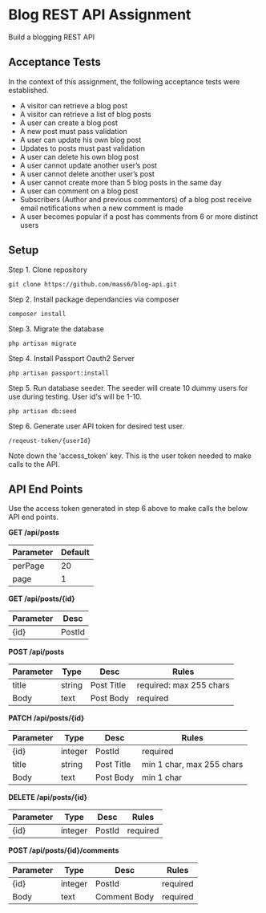 # Blog REST API Assignment

Build a blogging REST API

## Acceptance Tests

In the context of this assignment, the following acceptance tests were established.

* A visitor can retrieve a blog post
* A visitor can retrieve a list of blog posts
* A user can create a blog post
* A new post must pass validation
* A user can update his own blog post
* Updates to posts must past validation
* A user can delete his own blog post
* A user cannot update another user’s post
* A user cannot delete another user’s post
* A user cannot create more than 5 blog posts in the same day
* A user can comment on a blog post
* Subscribers (Author and previous commentors) of a blog post receive email notifications when a new comment is made
* A user becomes popular if a post has comments from 6 or more distinct users

## Setup
Step 1. Clone repository
```
git clone https://github.com/mass6/blog-api.git
```
Step 2. Install package dependancies via composer
```
composer install
```
Step 3. Migrate the database
```
php artisan migrate
```
Step 4. Install Passport Oauth2 Server
```
php artisan passport:install
```
Step 5. Run database seeder.
The seeder will create 10 dummy users for use during testing. User id's will be 1-10.
```
php artisan db:seed
```
Step 6. Generate user API token for desired test user.
```
/reqeust-token/{userId}
```
Note down the 'access_token' key. This is the user token needed to make calls to the API.


## API End Points
Use the access token generated in step 6 above to make calls the below API end points.

**GET /api/posts**

Parameter | Default 
--------- | ------ |
perPage | 20 
page | 1


**GET /api/posts/{id}**

Parameter | Desc 
--------- | ------ |
{id} | PostId


**POST /api/posts**

Parameter | Type | Desc | Rules 
--------- | ------ | --- | ---- |
title | string | Post Title | required: max 255 chars
Body | text | Post Body | required


**PATCH /api/posts/{id}**

Parameter | Type | Desc | Rules 
--------- | ------ | --- | ---- |
{id} | integer | PostId | required
title | string | Post Title | min 1 char, max 255 chars
Body | text | Post Body | min 1 char


**DELETE /api/posts/{id}**

Parameter | Type | Desc | Rules 
--------- | ------ | --- | ---- |
{id} | integer | PostId | required


**POST /api/posts/{id}/comments**

Parameter | Type | Desc | Rules 
--------- | ------ | --- | ---- |
{id} | integer | PostId | required
Body | text | Comment Body | required
